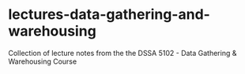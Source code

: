 # lectures-data-gathering-and-warehousing
Collection of lecture notes from the the DSSA 5102 - Data Gathering &amp; Warehousing Course
